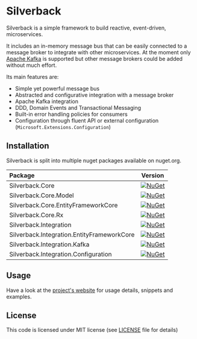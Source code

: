 # Silverback

Silverback is a simple framework to build reactive, event-driven, microservices.

It includes an in-memory message bus that can be easily connected to a message broker to integrate with other microservices. At the moment only [Apache Kafka](https://kafka.apache.org/) is supported but other message brokers could be added without much effort.

Its main features are:
* Simple yet powerful message bus
* Abstracted and configurative integration with a message broker
* Apache Kafka integration
* DDD, Domain Events and Transactional Messaging
* Built-in error handling policies for consumers
* Configuration through fluent API or external configuration (`Microsoft.Extensions.Configuration`)

## Installation

Silverback is split into multiple nuget packages available on nuget.org.

Package | Version
:--- | ---
Silverback.Core  | [![NuGet](http://img.shields.io/nuget/v/Silverback.Core.svg)](https://www.nuget.org/packages/Silverback.Core/)
Silverback.Core.Model  | [![NuGet](http://img.shields.io/nuget/v/Silverback.Core.Model.svg)](https://www.nuget.org/packages/Silverback.Core.Model/)
Silverback.Core.EntityFrameworkCore | [![NuGet](http://img.shields.io/nuget/v/Silverback.Core.EntityFrameworkCore.svg)](https://www.nuget.org/packages/Silverback.Core.EntityFrameworkCore/)
Silverback.Core.Rx | [![NuGet](http://img.shields.io/nuget/v/Silverback.Core.Rx.svg)](https://www.nuget.org/packages/Silverback.Core.Rx/)
Silverback.Integration | [![NuGet](http://img.shields.io/nuget/v/Silverback.Integration.svg)](https://www.nuget.org/packages/Silverback.Integration/)
Silverback.Integration.EntityFrameworkCore | [![NuGet](http://img.shields.io/nuget/v/Silverback.Integration.EntityFrameworkCore.svg)](https://www.nuget.org/packages/Silverback.Integration.EntityFrameworkCore/)
Silverback.Integration.Kafka | [![NuGet](http://img.shields.io/nuget/v/Silverback.Integration.Kafka.svg)](https://www.nuget.org/packages/Silverback.Integration.Kafka/)
Silverback.Integration.Configuration | [![NuGet](http://img.shields.io/nuget/v/Silverback.Integration.Configuration.svg)](https://www.nuget.org/packages/Silverback.Integration.Configuration/)

## Usage

Have a look at the [project's website](https://beagle1984.github.io/silverback/docs/architecture) for usage details, snippets and examples.

## License

This code is licensed under MIT license (see [LICENSE](https://github.com/BEagle1984/silverback/blob/master/LICENSE) file for details)
